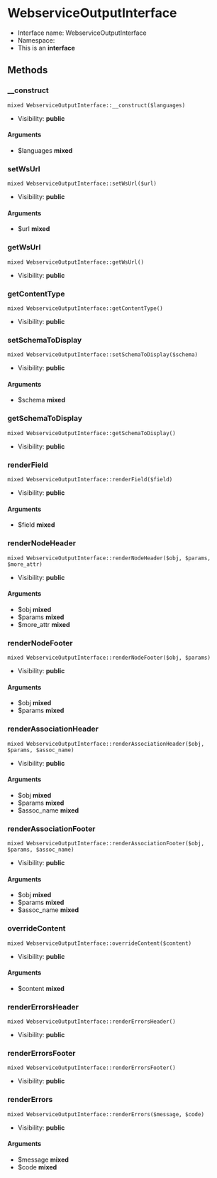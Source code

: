 WebserviceOutputInterface
===============






* Interface name: WebserviceOutputInterface
* Namespace: 
* This is an **interface**






Methods
-------


### __construct

    mixed WebserviceOutputInterface::__construct($languages)





* Visibility: **public**


#### Arguments
* $languages **mixed**



### setWsUrl

    mixed WebserviceOutputInterface::setWsUrl($url)





* Visibility: **public**


#### Arguments
* $url **mixed**



### getWsUrl

    mixed WebserviceOutputInterface::getWsUrl()





* Visibility: **public**




### getContentType

    mixed WebserviceOutputInterface::getContentType()





* Visibility: **public**




### setSchemaToDisplay

    mixed WebserviceOutputInterface::setSchemaToDisplay($schema)





* Visibility: **public**


#### Arguments
* $schema **mixed**



### getSchemaToDisplay

    mixed WebserviceOutputInterface::getSchemaToDisplay()





* Visibility: **public**




### renderField

    mixed WebserviceOutputInterface::renderField($field)





* Visibility: **public**


#### Arguments
* $field **mixed**



### renderNodeHeader

    mixed WebserviceOutputInterface::renderNodeHeader($obj, $params, $more_attr)





* Visibility: **public**


#### Arguments
* $obj **mixed**
* $params **mixed**
* $more_attr **mixed**



### renderNodeFooter

    mixed WebserviceOutputInterface::renderNodeFooter($obj, $params)





* Visibility: **public**


#### Arguments
* $obj **mixed**
* $params **mixed**



### renderAssociationHeader

    mixed WebserviceOutputInterface::renderAssociationHeader($obj, $params, $assoc_name)





* Visibility: **public**


#### Arguments
* $obj **mixed**
* $params **mixed**
* $assoc_name **mixed**



### renderAssociationFooter

    mixed WebserviceOutputInterface::renderAssociationFooter($obj, $params, $assoc_name)





* Visibility: **public**


#### Arguments
* $obj **mixed**
* $params **mixed**
* $assoc_name **mixed**



### overrideContent

    mixed WebserviceOutputInterface::overrideContent($content)





* Visibility: **public**


#### Arguments
* $content **mixed**



### renderErrorsHeader

    mixed WebserviceOutputInterface::renderErrorsHeader()





* Visibility: **public**




### renderErrorsFooter

    mixed WebserviceOutputInterface::renderErrorsFooter()





* Visibility: **public**




### renderErrors

    mixed WebserviceOutputInterface::renderErrors($message, $code)





* Visibility: **public**


#### Arguments
* $message **mixed**
* $code **mixed**


